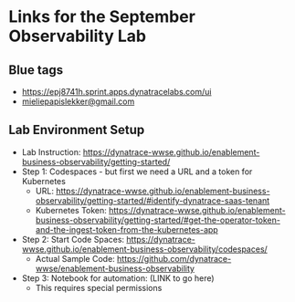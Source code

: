 # Links for the September Observability Lab

## Blue tags
* https://epj8741h.sprint.apps.dynatracelabs.com/ui
* mieliepapislekker@gmail.com

## Lab Environment Setup
* Lab Instruction: https://dynatrace-wwse.github.io/enablement-business-observability/getting-started/
* Step 1: Codespaces - but first we need a URL and a token for Kubernetes
  * URL: https://dynatrace-wwse.github.io/enablement-business-observability/getting-started/#identify-dynatrace-saas-tenant
  * Kubernetes Token: https://dynatrace-wwse.github.io/enablement-business-observability/getting-started/#get-the-operator-token-and-the-ingest-token-from-the-kubernetes-app
* Step 2: Start Code Spaces: https://dynatrace-wwse.github.io/enablement-business-observability/codespaces/
  * Actual Sample Code: https://github.com/dynatrace-wwse/enablement-business-observability
* Step 3: Notebook for automation: (LINK to go here)
  * This requires special permissions  
